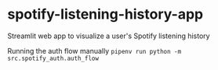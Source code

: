 # spotify-listening-history-app
Streamlit web app to visualize a user's Spotify listening history

Running the auth flow manually
`pipenv run python -m src.spotify_auth.auth_flow`